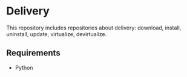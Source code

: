 Delivery
========

This repository includes repositories about delivery: download, install, uninstall, update, virtualize, devirtualize.

## Requirements
* Python
